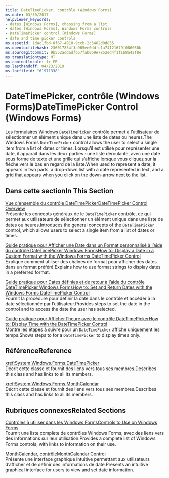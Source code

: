 ```yaml
---
title: DateTimePicker, contrôle (Windows Forms)
ms.date: 03/30/2017
helpviewer_keywords:
- dates [Windows Forms], choosing from a list
- dates [Windows Forms], Windows Forms controls
- DateTimePicker control [Windows Forms]
- date and time picker controls
ms.assetid: 1dac1fbd-8f67-4910-9ccb-2c5462d0d855
ms.openlocfilehash: 236017834f3a965ee0ddfc1a74121679f086050b
ms.sourcegitcommit: 9b552addadfb57fab0b9e7852ed4f1f1b8a42f8e
ms.translationtype: MT
ms.contentlocale: fr-FR
ms.lasthandoff: 04/23/2019
ms.locfileid: "61971338"
---
```

# <a name="datetimepicker-control-windows-forms"></a><span data-ttu-id="6f5b6-102">DateTimePicker, contrôle (Windows Forms)</span><span class="sxs-lookup"><span data-stu-id="6f5b6-102">DateTimePicker Control (Windows Forms)</span></span>
<span data-ttu-id="6f5b6-103">Les formulaires Windows `DateTimePicker` contrôle permet à l’utilisateur de sélectionner un élément unique dans une liste de dates ou heures.</span><span class="sxs-lookup"><span data-stu-id="6f5b6-103">The Windows Forms `DateTimePicker` control allows the user to select a single item from a list of dates or times.</span></span> <span data-ttu-id="6f5b6-104">Lorsqu’il est utilisé pour représenter une date, il apparaît dans les deux parties : une liste déroulante, avec une date sous forme de texte et une grille qui s’affiche lorsque vous cliquez sur la flèche vers le bas en regard de la liste.</span><span class="sxs-lookup"><span data-stu-id="6f5b6-104">When used to represent a date, it appears in two parts: a drop-down list with a date represented in text, and a grid that appears when you click on the down-arrow next to the list.</span></span>  
  
## <a name="in-this-section"></a><span data-ttu-id="6f5b6-105">Dans cette section</span><span class="sxs-lookup"><span data-stu-id="6f5b6-105">In This Section</span></span>  
 [<span data-ttu-id="6f5b6-106">Vue d'ensemble du contrôle DateTimePicker</span><span class="sxs-lookup"><span data-stu-id="6f5b6-106">DateTimePicker Control Overview</span></span>](datetimepicker-control-overview-windows-forms.md)  
 <span data-ttu-id="6f5b6-107">Présente les concepts généraux de le `DateTimePicker` contrôle, ce qui permet aux utilisateurs de sélectionner un élément unique dans une liste de dates ou heures.</span><span class="sxs-lookup"><span data-stu-id="6f5b6-107">Introduces the general concepts of the `DateTimePicker` control, which allows users to select a single item from a list of dates or times.</span></span>  
  
 [<span data-ttu-id="6f5b6-108">Guide pratique pour Afficher une Date dans un Format personnalisé à l’aide du contrôle DateTimePicker Windows Forms</span><span class="sxs-lookup"><span data-stu-id="6f5b6-108">How to: Display a Date in a Custom Format with the Windows Forms DateTimePicker Control</span></span>](display-a-date-in-a-custom-format-with-wf-datetimepicker-control.md)  
 <span data-ttu-id="6f5b6-109">Explique comment utiliser des chaînes de format pour afficher des dates dans un format préféré.</span><span class="sxs-lookup"><span data-stu-id="6f5b6-109">Explains how to use format strings to display dates in a preferred format.</span></span>  
  
 [<span data-ttu-id="6f5b6-110">Guide pratique pour Dates définies et de retour à l’aide du contrôle DateTimePicker Windows Forms</span><span class="sxs-lookup"><span data-stu-id="6f5b6-110">How to: Set and Return Dates with the Windows Forms DateTimePicker Control</span></span>](how-to-set-and-return-dates-with-the-windows-forms-datetimepicker-control.md)  
 <span data-ttu-id="6f5b6-111">Fournit la procédure pour définir la date dans le contrôle et accéder à la date sélectionnée par l’utilisateur.</span><span class="sxs-lookup"><span data-stu-id="6f5b6-111">Provides steps to set the date in the control and to access the date the user has selected.</span></span>  
  
 [<span data-ttu-id="6f5b6-112">Guide pratique pour Afficher l’heure avec le contrôle DateTimePicker</span><span class="sxs-lookup"><span data-stu-id="6f5b6-112">How to: Display Time with the DateTimePicker Control</span></span>](how-to-display-time-with-the-datetimepicker-control.md)  
 <span data-ttu-id="6f5b6-113">Montre les étapes à suivre pour un `DateTimePicker` affiche uniquement les temps.</span><span class="sxs-lookup"><span data-stu-id="6f5b6-113">Shows steps to for a `DateTimePicker` to display times only.</span></span>  
  
## <a name="reference"></a><span data-ttu-id="6f5b6-114">Référence</span><span class="sxs-lookup"><span data-stu-id="6f5b6-114">Reference</span></span>  
 <xref:System.Windows.Forms.DateTimePicker>  
 <span data-ttu-id="6f5b6-115">Décrit cette classe et fournit des liens vers tous ses membres.</span><span class="sxs-lookup"><span data-stu-id="6f5b6-115">Describes this class and has links to all its members.</span></span>  
  
 <xref:System.Windows.Forms.MonthCalendar>  
 <span data-ttu-id="6f5b6-116">Décrit cette classe et fournit des liens vers tous ses membres.</span><span class="sxs-lookup"><span data-stu-id="6f5b6-116">Describes this class and has links to all its members.</span></span>  
  
## <a name="related-sections"></a><span data-ttu-id="6f5b6-117">Rubriques connexes</span><span class="sxs-lookup"><span data-stu-id="6f5b6-117">Related Sections</span></span>  
 [<span data-ttu-id="6f5b6-118">Contrôles à utiliser dans les Windows Forms</span><span class="sxs-lookup"><span data-stu-id="6f5b6-118">Controls to Use on Windows Forms</span></span>](controls-to-use-on-windows-forms.md)  
 <span data-ttu-id="6f5b6-119">Fournit une liste complète de contrôles Windows Forms, avec des liens vers des informations sur leur utilisation.</span><span class="sxs-lookup"><span data-stu-id="6f5b6-119">Provides a complete list of Windows Forms controls, with links to information on their use.</span></span>  
  
 [<span data-ttu-id="6f5b6-120">MonthCalendar, contrôle</span><span class="sxs-lookup"><span data-stu-id="6f5b6-120">MonthCalendar Control</span></span>](monthcalendar-control-windows-forms.md)  
 <span data-ttu-id="6f5b6-121">Présente une interface graphique intuitive permettant aux utilisateurs d’afficher et de définir des informations de date.</span><span class="sxs-lookup"><span data-stu-id="6f5b6-121">Presents an intuitive graphical interface for users to view and set date information.</span></span>
